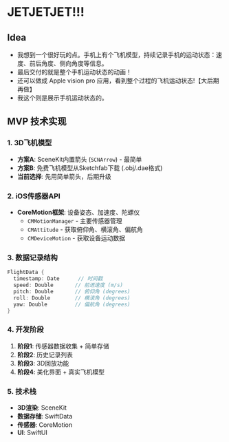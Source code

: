 # JETJETJET!!!

## Idea
- 我想到一个很好玩的点。手机上有个飞机模型，持续记录手机的运动状态：速度、前后角度、侧向角度等信息。
- 最后交付的就是整个手机运动状态的动画！
- 还可以做成 Apple vision pro 应用，看到整个过程的飞机运动状态!【大后期再做】
- 我这个则是展示手机运动状态的。

## MVP 技术实现

### 1. 3D飞机模型
- **方案A**: SceneKit内置箭头 (`SCNArrow`) - 最简单
- **方案B**: 免费飞机模型从Sketchfab下载 (.obj/.dae格式)
- **当前选择**: 先用简单箭头，后期升级

### 2. iOS传感器API
- **CoreMotion框架**: 设备姿态、加速度、陀螺仪
  - `CMMotionManager` - 主要传感器管理
  - `CMAttitude` - 获取俯仰角、横滚角、偏航角
  - `CMDeviceMotion` - 获取设备运动数据

### 3. 数据记录结构
```swift
FlightData {
  timestamp: Date      // 时间戳
  speed: Double       // 前进速度 (m/s)
  pitch: Double       // 俯仰角 (degrees)
  roll: Double        // 横滚角 (degrees)
  yaw: Double         // 偏航角 (degrees)
}
```

### 4. 开发阶段
1. **阶段1**: 传感器数据收集 + 简单存储
2. **阶段2**: 历史记录列表
3. **阶段3**: 3D回放功能
4. **阶段4**: 美化界面 + 真实飞机模型

### 5. 技术栈
- **3D渲染**: SceneKit
- **数据存储**: SwiftData
- **传感器**: CoreMotion
- **UI**: SwiftUI 